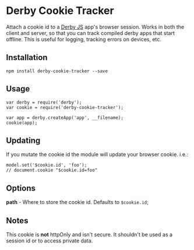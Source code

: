 Derby Cookie Tracker
====================

Attach a cookie id to a [Derby JS](http://derbyjs.com) app's browser session.
Works in both the client and server, so that you can track compiled derby apps that start offline.
This is useful for logging, tracking errors on devices, etc.

Installation
------------

    npm install derby-cookie-tracker --save

Usage
-----

    var derby = require('derby');
    var cookie = require('derby-cookie-tracker');

    var app = derby.createApp('app', __filename);
    cookie(app);

Updating
--------

If you mutate the cookie id the module will update your browser cookie. i.e.:

    model.set('$cookie.id', 'foo');
    // document.cookie "$cookie.id=foo"

Options
-------

**path** - Where to store the cookie id. Defaults to `$cookie.id`;

Notes
-----

This cookie is **not** httpOnly and isn't secure. It shouldn't be used
as a session id or to access private data.
